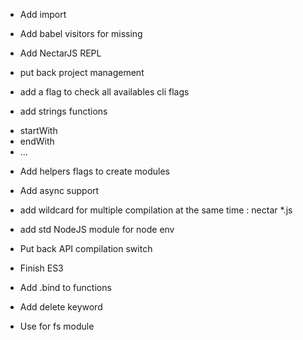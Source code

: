 * Add import

* Add babel visitors for missing

* Add NectarJS REPL

* put back project management

* add a flag to check all availables cli flags

* add strings functions
- startWith 
- endWith
- ...

* Add helpers flags to create modules

* Add async support

* add wildcard for multiple compilation at the same time : nectar *.js

* add std NodeJS module for node env

* Put back API compilation switch

* Finish ES3

* Add .bind to functions

* Add delete keyword

* Use <filesystem> for fs module
